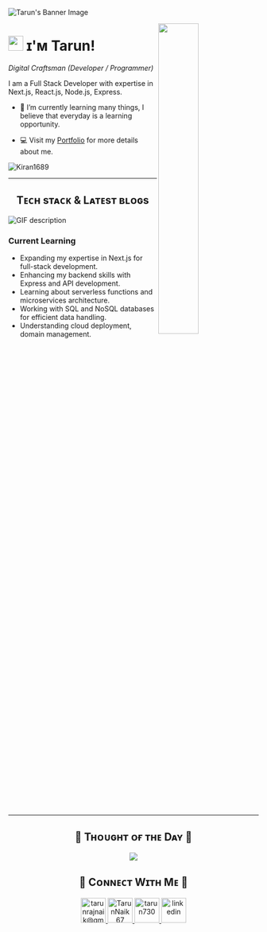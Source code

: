 <!--Banner-->
![Tarun's Banner Image](./banner.png)

<!--Night Owl image-->
<div>
  <img align="right" width="40%" src="https://owlbertsio-resized.s3.amazonaws.com/Popper.psd.full.png">
</div>

<!--Header Name-->
# <img src="https://emojis.slackmojis.com/emojis/images/1531849430/4246/blob-sunglasses.gif?1531849430" width="30"/> ɪ'ᴍ Tarun! 
*Digital Craftsman (Developer / Programmer)*
<br /> 

<!--Start Intro-->               
<p align="left">I am a Full Stack Developer with expertise in Next.js, React.js, Node.js, Express.</p>

- 🌱 I’m currently learning many things, I believe that everyday is a learning opportunity.

- 💻 Visit my [Portfolio](https://tarunrajnaik.netlify.app/) for more details about me.
<!--End Intro-->

<!--Profile Count Badge-->
<p align="left">
  <img src="https://komarev.com/ghpvc/?username=tarun730&label=Profile%20views&color=770677&style=for-the-badge&logo=star" alt="Kiran1689" style="padding-right:20px;" />
</p>

---


<!--Languages and Tools Section-->       
<h2 align="center">Tᴇᴄʜ sᴛᴀᴄᴋ & Lᴀᴛᴇsᴛ ʙʟᴏɢs</h2> 
<picture>
  <source media="(prefers-color-scheme: dark)" srcset="https://raw.githubusercontent.com/Suhaib3100/Suhaib3100/main/Skills_Animation_Dark.gif">
  <source media="(prefers-color-scheme: light)" srcset="https://raw.githubusercontent.com/Suhaib3100/Suhaib3100/main/Skills_Animation_White.gif">
  <img align="left" alt="GIF description" src="https://raw.githubusercontent.com/Suhaib3100/Suhaib3100/main/Skills_Animation_Dark.gif">
</picture>
<br />

<h3 align="left">Current Learning</h3>
<ul align="left">
  <li>Expanding my expertise in Next.js for full-stack development.</li>
  <li>Enhancing my backend skills with Express and API development.</li>
    <li>Learning about serverless functions and microservices architecture.</li>
  <li>Working with SQL and NoSQL databases for efficient data handling.</li>
  <li>Understanding cloud deployment, domain management.</li>
</ul>
  
<br />
<br />
<br />



<br />
<br clear="both"/>

<br />



---

<!--Dynamic Quote card updates everyday at 12 PM--> 
<h2 align="center">🌟 Tʜᴏᴜɢʜᴛ ᴏғ ᴛʜᴇ Dᴀʏ 🌟</h2>



















































<!--STARTS_HERE_QUOTE_CARD-->
<p align="center">
    <img src="https://readme-daily-quotes.vercel.app/api?author=Carl%20Jung&quote=There's%20no%20coming%20to%20consciousness%20without%20pain&theme=dark&bg_color=220a28&author_color=ffeb95&accent_color=c56a90">
</p>
<!--ENDS_HERE_QUOTE_CARD-->




















































<!--Contact Section--> 
<h2 align="center">🤝 Cᴏɴɴᴇᴄᴛ Wɪᴛʜ Mᴇ 🤝 </h2>
<div align="center">
  
<a href="mailto:tarunrajnaik@gmail.com" target="_blank">
<img src="./gmail.png" width=50 height=50 alt="tarunrajnaik@gmail.com" style="margin-bottom: 5px;" />
</a>

<a href="https://x.com/TarunNaik67" target="_blank">
<img src="./twitter.png" width=50 height=50 alt="TarunNaik67" style="margin-bottom: 5px;" />
</a>


<a href="https://www.githubcom/tarun730" target="_blank">
<img src="./github.png" width=50 height=50 alt="tarun730" style="margin-bottom: 5px;" />
</a>

<a href="https://www.linkedin.com/in/tarun-naik-01656a1b4/" target="_blank">
<img src="./linkedin.png" width=50 height=50 alt="linkedin" style="margin-bottom: 5px;" />
</a>

</div>
<br/>



<br clear="both">
